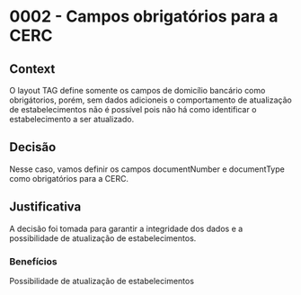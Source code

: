 # 0002 - Campos obrigatórios para a CERC

## Context

O layout TAG define somente os campos de domicílio bancário como obrigátorios, porém, sem dados adicioneis o comportamento
de atualização de estabelecimentos não é possível pois não há como identificar o estabelecimento a ser atualizado.

## Decisão

Nesse caso, vamos definir os campos documentNumber e documentType como obrigatórios para a CERC.

## Justificativa

A decisão foi tomada para garantir a integridade dos dados e a possibilidade de atualização de estabelecimentos.

### Benefícios

Possibilidade de atualização de estabelecimentos
